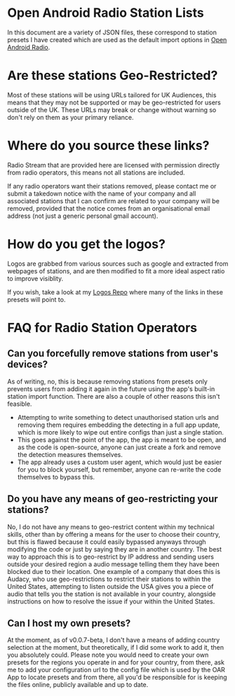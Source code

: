 # Open Android Radio Station Lists
In this document are a variety of JSON files, these correspond to station presets I have created which are used as the default import options in [Open Android Radio](https://github.com/TypicalNerds/Open-Android-Radio).

# Are these stations Geo-Restricted?
Most of these stations will be using URLs tailored for UK Audiences, this means that they may not be supported or may be geo-restricted for users outside of the UK.
These URLs may break or change without warning so don't rely on them as your primary reliance.

# Where do you source these links?
Radio Stream that are provided here are licensed with permission directly from radio operators, this means not all stations are included.

If any radio operators want their stations removed, please contact me or submit a takedown notice with the name of your company and all associated stations that I can confirm are related to your company will be removed, provided that the notice comes from an organisational email address (not just a generic personal gmail account).

# How do you get the logos?
Logos are grabbed from various sources such as google and extracted from webpages of stations, and are then modified to fit a more ideal aspect ratio to improve visiblity.

If you wish, take a look at my [Logos Repo](https://github.com/TypicalNerds/LakesideTV-Channel-Logos) where many of the links in these presets will point to. 

# FAQ for Radio Station Operators
## Can you forcefully remove stations from user's devices?
As of writing, no, this is because removing stations from presets only prevents users from adding it again in the future using the app's built-in station import function.
There are also a couple of other reasons this isn't feasible.
- Attempting to write something to detect unauthorised station urls and removing them requires embedding the detecting in a full app update, which is more likely to wipe out entire configs than just a single station.
- This goes against the point of the app, the app is meant to be open, and as the code is open-source, anyone can just create a fork and remove the detection measures themselves.
- The app already uses a custom user agent, which would just be easier for you to block yourself, but remember, anyone can re-write the code themselves to bypass this.

## Do you have any means of geo-restricting your stations?
No, I do not have any means to geo-restrict content within my technical skills, other than by offering a means for the user to choose their country, but this is flawed because it could easily bypassed anyways through modifying the code or just by saying they are in another country.
The best way to approach this is to geo-restrict by IP address and sending users outside your desired region a audio message telling them they have been blocked due to their location.
One example of a company that does this is Audacy, who use geo-restrictions to restrict their stations to within the United States, attempting to listen outside the USA gives you a piece of audio that tells you the station is not available in your country, alongside instructions on how to resolve the issue if your within the United States.

## Can I host my own presets?
At the moment, as of v0.0.7-beta, I don't have a means of adding country selection at the moment, but theoretically, if I did some work to add it, then you absolutely could.
Please note you would need to create your own presets for the regions you operate in and for your country, from there, ask me to add your configuration url to the config file which is used by the OAR App to locate presets and from there, all you'd be responsible for is keeping the files online, publicly available and up to date.
